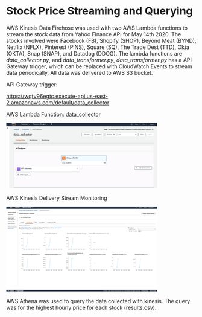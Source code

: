 # Stock Price Streaming and Querying

AWS Kinesis Data Firehose was used with two AWS Lambda functions to stream the stock data 
from Yahoo Finance API for May 14th 2020. The stocks involved were Facebook (FB), 
Shopify (SHOP), Beyond Meat (BYND), Netflix (NFLX), Pinterest (PINS), Square (SQ),
The Trade Dest (TTD), Okta (OKTA), Snap (SNAP), and Datadog (DDOG). The lambda functions are
*data_collector.py*, and *data_transformer.py*, *data_transformer.py* has a API Gateway trigger, 
which can be replaced with CloudWatch Events to stream data periodically. All data was 
delivered to AWS S3 bucket. 

API Gateway trigger:  

https://wqtv96egtc.execute-api.us-east-2.amazonaws.com/default/data_collector

AWS Lambda Function: data_collector

<img src="/img/img1.png" width="400">

AWS Kinesis Delivery Stream Monitoring

<img src="/img/img2.png" width="400">

AWS Athena was used to query the data collected with kinesis. The query was for the 
highest hourly price for each stock (results.csv). 